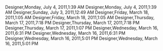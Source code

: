 ﻿Designer,Monday, July 4, 2011,1:39 AMDesigner,Monday, July 4, 2011,1:39 AMDesigner,Sunday, July 3, 2011,12:49 AMDesigner,Friday, March 18, 2011,1:05 AMDesigner,Friday, March 18, 2011,1:05 AMDesigner,Thursday, March 17, 2011,7:18 PMDesigner,Thursday, March 17, 2011,7:18 PMDesigner,Thursday, March 17, 2011,1:07 PMDesigner,Wednesday, March 16, 2011,6:31 PMDesigner,Wednesday, March 16, 2011,6:31 PMDesigner,Wednesday, March 16, 2011,5:01 PMDesigner,Wednesday, March 16, 2011,5:01 PM